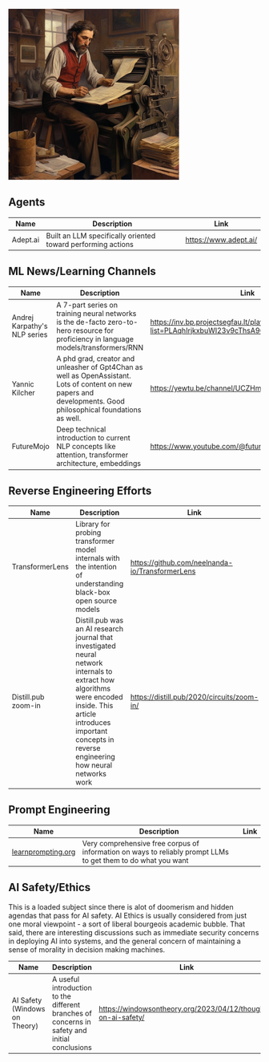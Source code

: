 ![working the printing press](https://github.com/adalanacademy/awesome-opensource-ml/blob/master/static/printingpresser1.png)
## Agents
| Name | Description | Link |
| ---- | ----------- | ---- |
| Adept.ai | Built an LLM specifically oriented toward performing actions | https://www.adept.ai/ |

## ML News/Learning Channels
| Name | Description | Link |
| ---- | ----------- | ---- |
| Andrej Karpathy's NLP series | A 7-part series on training neural networks is the de-facto zero-to-hero resource for proficiency in language models/transformers/RNN | https://inv.bp.projectsegfau.lt/playlist?list=PLAqhIrjkxbuWI23v9cThsA9GvCAUhRvKZ |
| Yannic Kilcher | A phd grad, creator and unleasher of Gpt4Chan as well as OpenAssistant. Lots of content on new papers and developments. Good philosophical foundations as well. | https://yewtu.be/channel/UCZHmQk67mSJgfCCTn7xBfew |
| FutureMojo | Deep technical introduction to current NLP concepts like attention, transformer architecture, embeddings | https://www.youtube.com/@futuremojo/videos |

## Reverse Engineering Efforts
| Name | Description | Link |
| ---- | ----------- | ---- |
|TransformerLens | Library for probing transformer model internals with the intention of understanding black-box open source models | https://github.com/neelnanda-io/TransformerLens |
|Distill.pub zoom-in | Distill.pub was an AI research journal that investigated neural network internals to extract how algorithms were encoded inside. This article introduces important concepts in reverse engineering how neural networks work | https://distill.pub/2020/circuits/zoom-in/ |

## Prompt Engineering
| Name | Description | Link |
| ---- | ----------- | ---- |
| [learnprompting.org](https://learnprompting.org/) | Very comprehensive free corpus of information on ways to reliably prompt LLMs to get them to do what you want | |

## AI Safety/Ethics
This is a loaded subject since there is alot of doomerism and hidden agendas that pass for AI safety. AI Ethics is usually considered from just one moral viewpoint - a sort of liberal bourgeois academic bubble. That said, there are interesting discussions such as immediate security concerns in deploying AI into systems, and the general concern of maintaining a sense of morality in decision making machines.

| Name | Description | Link |
| ---- | ----------- | ---- |
| AI Safety (Windows on Theory) | A useful introduction to the different branches of concerns in safety and initial conclusions | https://windowsontheory.org/2023/04/12/thoughts-on-ai-safety/ |
